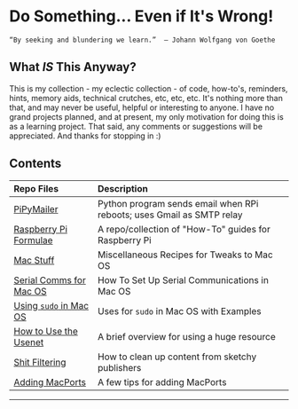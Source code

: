 # Do Something... Even if It's Wrong! 

`“By seeking and blundering we learn.” 
― Johann Wolfgang von Goethe`

## What _IS_ This Anyway? 

This is my collection - my eclectic collection - of code, how-to's, reminders, hints, memory aids, technical crutches, etc, etc, etc. It's nothing more than that, and may never be useful, helpful or interesting to anyone. I have no grand projects planned, and at present, my only motivation for doing this is as a learning project. That said, any comments or suggestions will be appreciated. And thanks for stopping in :) 

## Contents

|         Repo Files          | Description |
| :-------------------------- | :-------- |
|[PiPyMailer](https://github.com/seamusdemora/PiPyMailer) | Python program sends email when RPi reboots; uses Gmail as SMTP relay |
|[Raspberry Pi Formulae](https://github.com/seamusdemora/PiFormulae) | A repo/collection of "How-To" guides for Raspberry Pi |
|[Mac Stuff](https://github.com/seamusdemora/seamus.github.io/blob/master/MacStuff.md) | Miscellaneous Recipes for Tweaks to Mac OS|
|[Serial Comms for Mac OS](https://github.com/seamusdemora/seamus.github.io/blob/master/SerialCommsFromMacOS.md)  |  How To Set Up Serial Communications in Mac OS|
|[Using `sudo` in Mac OS](https://github.com/seamusdemora/seamus.github.io/blob/master/UsingSudoInMacos.md)  |  Uses for `sudo` in Mac OS with Examples|
|[How to Use the Usenet](https://github.com/seamusdemora/seamus.github.io/blob/master/HowToUseTheUsenet.md) |  A brief overview for using a huge resource |
|[Shit Filtering](https://github.com/seamusdemora/seamusdemora.github.io/blob/master/FilteringWebPagesForTheGoodStuff.md) |  How to clean up content from sketchy publishers  |
|[Adding MacPorts](https://github.com/seamusdemora/seamusdemora.github.io/blob/master/MacPorts.md) | A few tips for adding MacPorts |

***


<!--   From this line forward are comments. Comments are not displayed in the browser.  

NOTE: The "hidden" tag does not work at GitHub...  <p hidden>This paragraph should be hidden.</p>  

You can use the [editor on GitHub](https://github.com/seamusdemora/seamus.github.io/edit/master/README.md) to maintain and preview the content for your website in Markdown files.

    Q: Can you also use the GitHubDesktop app?


Let's try a table:

Column 1 | Column 2 | Column 3
-------- | -------- | --------
Ifs | Ands | Buts
Are allowed and recommended | Are allowed and recommended | Are not allowed


Whenever you commit to this repository, GitHub Pages will run [Jekyll](https://jekyllrb.com/) to rebuild the pages in your site, from the content in your Markdown files.

### Markdown

Markdown is a lightweight and easy-to-use syntax for styling your writing. It includes conventions for

```markdown
Syntax highlighted code block

# Header 1
## Header 2
### Header 3

- Bulleted
- List

1. Numbered
2. List

**Bold** and _Italic_ and `Code` text

[Link](url) and ![Image](src)
```

For more details see [GitHub Flavored Markdown](https://guides.github.com/features/mastering-markdown/).

### Jekyll Themes

Your Pages site will use the layout and styles from the Jekyll theme you have selected in your [repository settings](https://github.com/seamusdemora/seamus.github.io/settings). The name of this theme is saved in the Jekyll `_config.yml` configuration file.

### Support or Contact

Having trouble with Pages? Check out our [documentation](https://help.github.com/categories/github-pages-basics/) or [contact support](https://github.com/contact) and we’ll help you sort it out.

--> 
